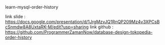 learn-mysql-order-history

link slide  : https://docs.google.com/presentation/d/1JrgMzvJQ1RnQP209Mz4v3XPCsBcSnmdw8A8UxtaRK-M/edit?usp=sharing
link github : https://github.com/ProgrammerZamanNow/database-design-tokopedia-order-history

